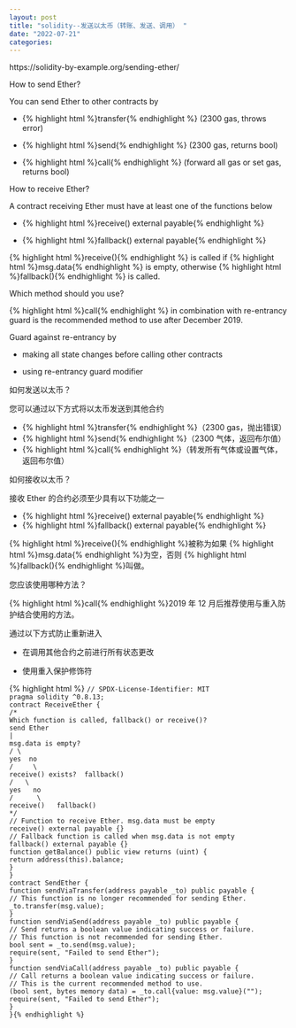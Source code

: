 ```yaml
---
layout: post
title: "solidity--发送以太币（转账、发送、调用） "
date: "2022-07-21"
categories: 
---
```

<p>https://solidity-by-example.org/sending-ether/</p>
<p id="how-to-send-ether">How to send Ether?</p>
<p>You can send Ether to other contracts by</p>
<ul>
<li>
<p>{% highlight html %}transfer{% endhighlight %} (2300 gas, throws error)</p>
</li>
<li>
<p>{% highlight html %}send{% endhighlight %} (2300 gas, returns bool)</p>
</li>
<li>
<p>{% highlight html %}call{% endhighlight %} (forward all gas or set gas, returns bool)</p>
</li>
</ul>
<p id="how-to-receive-ether">How to receive Ether?</p>
<p>A contract receiving Ether must have at least one of the functions below</p>
<ul>
<li>
<p>{% highlight html %}receive() external payable{% endhighlight %}</p>
</li>
<li>
<p>{% highlight html %}fallback() external payable{% endhighlight %}</p>
</li>
</ul>
<p>{% highlight html %}receive(){% endhighlight %} is called if {% highlight html %}msg.data{% endhighlight %} is empty, otherwise {% highlight html %}fallback(){% endhighlight %} is called.</p>
<p id="which-method-should-you-use">Which method should you use?</p>
<p>{% highlight html %}call{% endhighlight %} in combination with re-entrancy guard is the recommended method to use after December 2019.</p>
<p>Guard against re-entrancy by</p>
<ul>
<li>
<p>making all state changes before calling other contracts</p>
</li>
<li>
<p>using re-entrancy guard modifier</p>
</li>
</ul>
<p id="how-to-send-ether"><font style="vertical-align:inherit">如何发送以太币？ </font></p>
<p><font style="vertical-align:inherit">您可以通过以下方式将以太币发送到其他合约 </font></p>
<ul>
<li>{% highlight html %}transfer{% endhighlight %}<font style="vertical-align:inherit">（2300 gas，抛出错误） </font></li>
<li>{% highlight html %}send{% endhighlight %}<font style="vertical-align:inherit">（2300 气体，返回布尔值） </font></li>
<li>{% highlight html %}call{% endhighlight %}<font style="vertical-align:inherit">（转发所有气体或设置气体，返回布尔值） </font></li>
</ul>
<p id="how-to-receive-ether"><font style="vertical-align:inherit">如何接收以太币？ </font></p>
<p><font style="vertical-align:inherit">接收 Ether 的合约必须至少具有以下功能之一 </font></p>
<ul>
<li>{% highlight html %}receive() external payable{% endhighlight %}</li>
<li>{% highlight html %}fallback() external payable{% endhighlight %}</li>
</ul>
<p>{% highlight html %}receive(){% endhighlight %}<font style="vertical-align:inherit">被称为如果 </font>{% highlight html %}msg.data{% endhighlight %}<font style="vertical-align:inherit">为空，否则 </font>{% highlight html %}fallback(){% endhighlight %}<font style="vertical-align:inherit">叫做。 </font></p>
<p id="which-method-should-you-use"><font style="vertical-align:inherit">您应该使用哪种方法？ </font></p>
<p>{% highlight html %}call{% endhighlight %}<font style="vertical-align:inherit">2019 年 12 月后推荐使用与重入防护结合使用的方法。 </font></p>
<p><font style="vertical-align:inherit">通过以下方式防止重新进入 </font></p>
<ul>
<li>
<p><font style="vertical-align:inherit">在调用其他合约之前进行所有状态更改 </font></p>
</li>
<li>
<p><font style="vertical-align:inherit">使用重入保护修饰符 </font></p>
</li>
</ul>
{% highlight html %}
<code class="language-solidity"><span class="hljs-comment">// SPDX-License-Identifier: MIT</span>
<span class="hljs-meta"><span class="hljs-keyword">pragma</span> <span class="hljs-keyword">solidity</span> ^0.8.13;</span>
<span class="hljs-class"><span class="hljs-keyword">contract</span> <span class="hljs-title">ReceiveEther</span> </span>{
<span class="hljs-comment">/*
Which function is called, fallback() or receive()?
send Ether
|
msg.data is empty?
/ \
yes  no
/     \
receive() exists?  fallback()
/   \
yes   no
/      \
receive()   fallback()
*/</span>
<span class="hljs-comment">// Function to receive Ether. msg.data must be empty</span>
<span class="hljs-function"><span class="hljs-keyword">receive</span>() <span class="hljs-title"><span class="hljs-keyword">external</span></span> <span class="hljs-title"><span class="hljs-keyword">payable</span></span> </span>{}
<span class="hljs-comment">// Fallback function is called when msg.data is not empty</span>
<span class="hljs-function"><span class="hljs-keyword">fallback</span>() <span class="hljs-title"><span class="hljs-keyword">external</span></span> <span class="hljs-title"><span class="hljs-keyword">payable</span></span> </span>{}
<span class="hljs-function"><span class="hljs-keyword">function</span> <span class="hljs-title">getBalance</span>() <span class="hljs-title"><span class="hljs-keyword">public</span></span> <span class="hljs-title"><span class="hljs-keyword">view</span></span> <span class="hljs-title"><span class="hljs-keyword">returns</span></span> (<span class="hljs-params"><span class="hljs-keyword">uint</span></span>) </span>{
<span class="hljs-keyword">return</span> <span class="hljs-keyword">address</span>(<span class="hljs-built_in">this</span>).<span class="hljs-built_in">balance</span>;
}
}
<span class="hljs-class"><span class="hljs-keyword">contract</span> <span class="hljs-title">SendEther</span> </span>{
<span class="hljs-function"><span class="hljs-keyword">function</span> <span class="hljs-title">sendViaTransfer</span>(<span class="hljs-params"><span class="hljs-keyword">address</span> <span class="hljs-keyword">payable</span> _to</span>) <span class="hljs-title"><span class="hljs-keyword">public</span></span> <span class="hljs-title"><span class="hljs-keyword">payable</span></span> </span>{
<span class="hljs-comment">// This function is no longer recommended for sending Ether.</span>
_to.<span class="hljs-built_in">transfer</span>(<span class="hljs-built_in">msg</span>.<span class="hljs-built_in">value</span>);
}
<span class="hljs-function"><span class="hljs-keyword">function</span> <span class="hljs-title">sendViaSend</span>(<span class="hljs-params"><span class="hljs-keyword">address</span> <span class="hljs-keyword">payable</span> _to</span>) <span class="hljs-title"><span class="hljs-keyword">public</span></span> <span class="hljs-title"><span class="hljs-keyword">payable</span></span> </span>{
<span class="hljs-comment">// Send returns a boolean value indicating success or failure.</span>
<span class="hljs-comment">// This function is not recommended for sending Ether.</span>
<span class="hljs-keyword">bool</span> sent <span class="hljs-operator">=</span> _to.<span class="hljs-built_in">send</span>(<span class="hljs-built_in">msg</span>.<span class="hljs-built_in">value</span>);
<span class="hljs-built_in">require</span>(sent, <span class="hljs-string">&quot;Failed to send Ether&quot;</span>);
}
<span class="hljs-function"><span class="hljs-keyword">function</span> <span class="hljs-title">sendViaCall</span>(<span class="hljs-params"><span class="hljs-keyword">address</span> <span class="hljs-keyword">payable</span> _to</span>) <span class="hljs-title"><span class="hljs-keyword">public</span></span> <span class="hljs-title"><span class="hljs-keyword">payable</span></span> </span>{
<span class="hljs-comment">// Call returns a boolean value indicating success or failure.</span>
<span class="hljs-comment">// This is the current recommended method to use.</span>
(<span class="hljs-keyword">bool</span> sent, <span class="hljs-keyword">bytes</span> <span class="hljs-keyword">memory</span> data) <span class="hljs-operator">=</span> _to.<span class="hljs-built_in">call</span>{<span class="hljs-built_in">value</span>: <span class="hljs-built_in">msg</span>.<span class="hljs-built_in">value</span>}(<span class="hljs-string">&quot;&quot;</span>);
<span class="hljs-built_in">require</span>(sent, <span class="hljs-string">&quot;Failed to send Ether&quot;</span>);
}
}{% endhighlight %}
